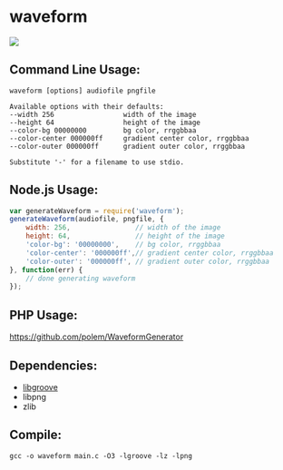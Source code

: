 # waveform

![](http://i.imgur.com/oNy41Cr.png)

## Command Line Usage:

    waveform [options] audiofile pngfile

    Available options with their defaults:
    --width 256                 width of the image
    --height 64                 height of the image
    --color-bg 00000000         bg color, rrggbbaa
    --color-center 000000ff     gradient center color, rrggbbaa
    --color-outer 000000ff      gradient outer color, rrggbbaa

    Substitute '-' for a filename to use stdio.

## Node.js Usage:

```js
var generateWaveform = require('waveform');
generateWaveform(audiofile, pngfile, {
    width: 256,                // width of the image
    height: 64,                // height of the image
    'color-bg': '00000000',    // bg color, rrggbbaa
    'color-center': '000000ff',// gradient center color, rrggbbaa
    'color-outer': '000000ff', // gradient outer color, rrggbbaa
}, function(err) {
    // done generating waveform
});
```

## PHP Usage:

https://github.com/polem/WaveformGenerator

## Dependencies:

 * [libgroove](https://github.com/superjoe30/libgroove)
 * libpng
 * zlib

## Compile:

    gcc -o waveform main.c -O3 -lgroove -lz -lpng
